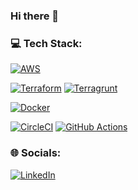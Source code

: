 ### Hi there 👋

### 💻 Tech Stack:
[![AWS](https://img.shields.io/badge/Amazon_AWS-FF9900?style=for-the-badge&logo=amazonaws&logoColor=white)](https://github.com/tymik)

[![Terraform](https://img.shields.io/badge/Terraform-7B42BC?style=for-the-badge&logo=terraform&logoColor=white)](https://github.com/tymik)
[![Terragrunt](https://img.shields.io/badge/Terragrunt-7B42BC?style=for-the-badge&logo=terragrunt&logoColor=white)](https://github.com/tymik)

[![Docker](https://img.shields.io/badge/Docker-blue)](https://github.com/tymik)

[![CircleCI](https://img.shields.io/badge/circleci-343434?style=for-the-badge&logo=circleci&logoColor=white)](https://github.com/tymik)
[![GitHub Actions](https://img.shields.io/badge/GitHub_Actions-2088FF?style=for-the-badge&logo=github-actions&logoColor=white)](https://github.com/tymik)


### 🌐 Socials:
[![LinkedIn](https://img.shields.io/badge/LinkedIn-%230077B5.svg?logo=linkedin&logoColor=white)](https://www.linkedin.com/in/jantyminski/)
<!--
**tymik/tymik** is a ✨ _special_ ✨ repository because its `README.md` (this file) appears on your GitHub profile.

Here are some ideas to get you started:

- 🔭 I’m currently working on ...
- 🌱 I’m currently learning ...
- 👯 I’m looking to collaborate on ...
- 🤔 I’m looking for help with ...
- 💬 Ask me about ...
- 📫 How to reach me: ...
- 😄 Pronouns: ...
- ⚡ Fun fact: ...
-->
